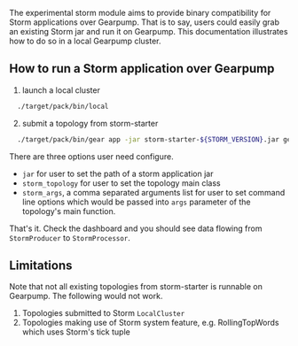The experimental storm module aims to provide binary compatibility for Storm applications over Gearpump. That is to say, users could easily grab an existing Storm jar and run it 
on Gearpump. This documentation illustrates how to do so in a local Gearpump cluster.

## How to run a Storm application over Gearpump 

  1. launch a local cluster

  ```bash
    ./target/pack/bin/local

  ```

  2. submit a topology from storm-starter

  ```bash
    ./target/pack/bin/gear app -jar storm-starter-${STORM_VERSION}.jar gearpump.experiments.storm.StormRunner -storm_topology storm.starter.ExclamationTopology -storm_args exclamation
  
  ```
  
  There are three options user need configure. 
   * `jar` for user to set the path of a storm application jar
   * `storm_topology` for user to set the topology main class 
   * `storm_args`, a comma separated arguments list for user to set command line options which would be passed into `args` parameter of the topology's main function.
  
  That's it. Check the dashboard and you should see data flowing from `StormProducer` to `StormProcessor`.

## Limitations 

Note that not all existing topologies from storm-starter is runnable on Gearpump. The following would not work.

1. Topologies submitted to Storm `LocalCluster` 
2. Topologies making use of Storm system feature, e.g. RollingTopWords which uses Storm's tick tuple


